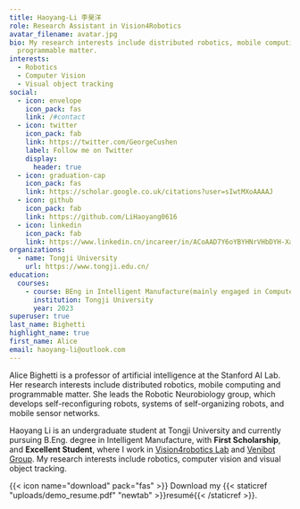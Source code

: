 ```yaml
---
title: Haoyang-Li 李昊洋
role: Research Assistant in Vision4Robotics
avatar_filename: avatar.jpg
bio: My research interests include distributed robotics, mobile computing and
  programmable matter.
interests:
  - Robotics
  - Computer Vision
  - Visual object tracking
social:
  - icon: envelope
    icon_pack: fas
    link: /#contact
  - icon: twitter
    icon_pack: fab
    link: https://twitter.com/GeorgeCushen
    label: Follow me on Twitter
    display:
      header: true
  - icon: graduation-cap
    icon_pack: fas
    link: https://scholar.google.co.uk/citations?user=sIwtMXoAAAAJ
  - icon: github
    icon_pack: fab
    link: https://github.com/LiHaoyang0616
  - icon: linkedin
    icon_pack: fab
    link: https://www.linkedin.cn/incareer/in/ACoAAD7Y6oYBYHNrVHbDYH-XaYj90NSIotdHsiQ
organizations:
  - name: Tongji University
    url: https://www.tongji.edu.cn/
education:
  courses:
    - course: BEng in Intelligent Manufacture(mainly engaged in Computer Science)
      institution: Tongji University
      year: 2023
superuser: true
last_name: Bighetti
highlight_name: true
first_name: Alice
email: haoyang-li@outlook.com
---
```

Alice Bighetti is a professor of artificial intelligence at the Stanford AI Lab. Her research interests include distributed robotics, mobile computing and programmable matter. She leads the Robotic Neurobiology group, which develops self-reconfiguring robots, systems of self-organizing robots, and mobile sensor networks.

Haoyang Li is an undergraduate student at Tongji University and currently pursuing B.Eng. degree in Intelligent Manufacture, with **First Scholarship**, and **Excellent Student**, where I work in [Vision4robotics Lab](https://vision4robotics.github.io/) and [Venibot Group](https://baijiahao.baidu.com/s?id=1689465611202221561&wfr=spider&for=pc)[](https://baijiahao.baidu.com/s?id=1689465611202221561&wfr=spider&for=pc). My research interests include robotics, computer vision and visual object tracking. 

{{< icon name="download" pack="fas" >}} Download my {{< staticref "uploads/demo_resume.pdf" "newtab" >}}resumé{{< /staticref >}}.